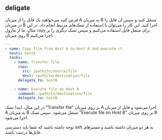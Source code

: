 ## deligate
 فرض کنید می‌خواهید یک فایل را از میزبان A به میزبان B منتقل کنید و سپس آن فایل را در میزبان B اجرا کنید. این کار را می‌توان با استفاده از تسک‌های مرتبط انجام داد. در این مثال، ما از ماژول `copy` برای منتقل فایل استفاده می‌کنیم و سپس تسک دیگری را بر روی میزبان B اجرا می‌کنیم:

```yaml
---
- name: Copy file from Host A to Host B and execute it
  hosts: hostA
  tasks:
    - name: Transfer file
      copy:
        src: /path/to/source/file
        dest: /path/to/destination/file
      delegate_to: hostB

    - name: Execute file on Host B
      command: /path/to/destination/file
      delegate_to: hostB
```

در این مثال، ابتدا تسک "Transfer file" بر روی میزبان A اجرا می‌شود و فایل از میزبان A به میزبان B منتقل می‌شود. سپس تسک "Execute file on Host B" بر روی میزبان B اجرا می‌شود.

توجه داشته باشید که شما باید دسترسی ssh به هر دو میزبان داشته باشید و مسیر‌های فایل‌ها درست باشند.
